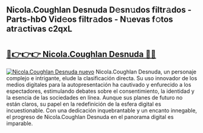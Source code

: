 ## Nicola.Coughlan Desnuda D𝚎sn𝚞dos filtr𝚊dos - Parts-hbO Vid𝚎os filtr𝚊dos - N𝚞evas f𝚘tos atr𝚊ctivas c2qxL

# <h2><a href="http://mb0o7b7.tromn.icu/?c=Nicola.Coughlan+Desnuda">🔗👉👉👉 Nicola.Coughlan Desnuda 🔗🔗</a></h2>

[![Nicola.Coughlan Desnuda nuevo](https://i.imgur.com/pEAQMta.gif)](http://mb0o7b7.tromn.icu/?c=Nicola.Coughlan+Desnuda)
Nicola.Coughlan Desnuda, un personaje complejo e intrigante, elude la clasificación directa. Su uso innovador de los medios digitales para la autopresentación ha cautivado y enfurecido a los espectadores, estimulando debates sobre el consentimiento, la identidad y la esencia de las sociedades en línea. Aunque sus planes de futuro no están claros, su papel en la redefinición de la esfera digital es incuestionable. Con una dedicación inquebrantable y un encanto innegable, el progreso de Nicola.Coughlan Desnuda en el panorama digital es imparable.
